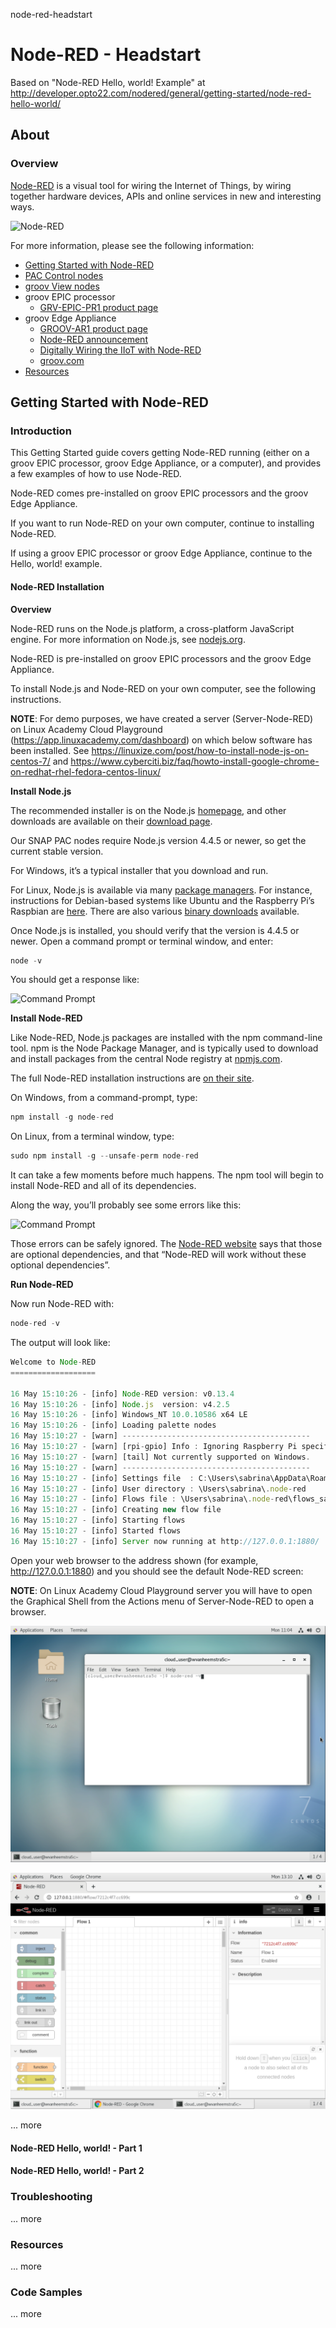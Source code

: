 node-red-headstart
# Node-RED - Headstart

Based on "Node-RED Hello, world! Example" at http://developer.opto22.com/nodered/general/getting-started/node-red-hello-world/

## About

### Overview

[Node-RED](http://nodered.org/) is a visual tool for wiring the Internet of Things, by wiring together hardware devices, APIs and online services in new and interesting ways.

![Node-RED](http://developer.opto22.com/images/node-red-pac/node-red-pac-hardware.jpg)

For more information, please see the following information:

- [Getting Started with Node-RED](http://developer.opto22.com/nodered/general/getting-started)
- [PAC Control nodes](http://developer.opto22.com/nodered/pac)
- [groov View nodes](http://developer.opto22.com/nodered/groov)
- groov EPIC processor
  - [GRV-EPIC-PR1 product page](https://www.opto22.com/products/product-container/grv-epic-pr1)
- groov Edge Appliance
  - [GROOV-AR1 product page](https://www.opto22.com/products/groov-ar1-base)
  - [Node-RED announcement](http://blog.opto22.com/optoblog/optonews-iiot-tool-node-red-included-in-new-groov-admin-release)
  - [Digitally Wiring the IIoT with Node-RED](http://blog.opto22.com/optoblog/digitally-wiring-the-iiot-with-node-red)
  - [groov.com](https://groov.com/?__hstc=256016212.dfb3efe4cbcc920bfe85d2853b6262cb.1577022410153.1577022410153.1577022410153.1&__hssc=256016212.2.1577022410154&__hsfp=3201587947)
- [Resources](http://developer.opto22.com/nodered/resources)

## Getting Started with Node-RED

### Introduction

This Getting Started guide covers getting Node-RED running (either on a groov EPIC processor, groov Edge Appliance, or a computer), and provides a few examples of how to use Node-RED.

Node-RED comes pre-installed on groov EPIC processors and the groov Edge Appliance.

If you want to run Node-RED on your own computer, continue to installing Node-RED.

If using a groov EPIC processor or groov Edge Appliance, continue to the Hello, world! example.

#### Node-RED Installation

**Overview**

Node-RED runs on the Node.js platform, a cross-platform JavaScript engine. For more information on Node.js, see [nodejs.org](https://nodejs.org/).

Node-RED is pre-installed on groov EPIC processors and the groov Edge Appliance.

To install Node.js and Node-RED on your own computer, see the following instructions.

**NOTE**: For demo purposes, we have created a server (Server-Node-RED) on Linux Academy Cloud Playground (https://app.linuxacademy.com/dashboard) on which below software has been installed. See https://linuxize.com/post/how-to-install-node-js-on-centos-7/ and https://www.cyberciti.biz/faq/howto-install-google-chrome-on-redhat-rhel-fedora-centos-linux/

**Install Node.js**

The recommended installer is on the Node.js [homepage](https://nodejs.org/), and other downloads are available on their [download page](https://nodejs.org/en/download/).

Our SNAP PAC nodes require Node.js version 4.4.5 or newer, so get the current stable version.

For Windows, it’s a typical installer that you download and run.

For Linux, Node.js is available via many [package managers](https://nodejs.org/en/download/package-manager/). For instance, instructions for Debian-based systems like Ubuntu and the Raspberry Pi’s Raspbian are [here](https://nodejs.org/en/download/package-manager/#debian-and-ubuntu-based-linux-distributions). There are also various [binary downloads](https://nodejs.org/en/download/) available.

Once Node.js is installed, you should verify that the version is 4.4.5 or newer. Open a command prompt or terminal window, and enter:

```javascript
node -v
```

You should get a response like:

![Command Prompt](http://developer.opto22.com/nodered/general/getting-started/images/nodejs-install-version.png)

**Install Node-RED**

Like Node-RED, Node.js packages are installed with the npm command-line tool. npm is the Node Package Manager, and is typically used to download and install packages from the central Node registry at [npmjs.com](https://npmjs.com/).

The full Node-RED installation instructions are [on their site](http://nodered.org/docs/getting-started/installation).

On Windows, from a command-prompt, type:
```javascript
npm install -g node-red
```

On Linux, from a terminal window, type:
```javascript
sudo npm install -g --unsafe-perm node-red
```

It can take a few moments before much happens. The npm tool will begin to install Node-RED and all of its dependencies.

Along the way, you’ll probably see some errors like this:

![Command Prompt](http://developer.opto22.com/nodered/general/getting-started/images/nodered-install-win.png)

Those errors can be safely ignored. The [Node-RED website](http://nodered.org/docs/getting-started/installation#install-node-red) says that those are optional dependencies, and that “Node-RED will work without these optional dependencies”.

**Run Node-RED**

Now run Node-RED with:

```javascript
node-red -v
```

The output will look like:

```javascript
Welcome to Node-RED
===================

16 May 15:10:26 - [info] Node-RED version: v0.13.4
16 May 15:10:26 - [info] Node.js  version: v4.2.5
16 May 15:10:26 - [info] Windows_NT 10.0.10586 x64 LE
16 May 15:10:26 - [info] Loading palette nodes
16 May 15:10:27 - [warn] ------------------------------------------
16 May 15:10:27 - [warn] [rpi-gpio] Info : Ignoring Raspberry Pi specific node
16 May 15:10:27 - [warn] [tail] Not currently supported on Windows.
16 May 15:10:27 - [warn] ------------------------------------------
16 May 15:10:27 - [info] Settings file  : C:\Users\sabrina\AppData\Roaming\npm\n
16 May 15:10:27 - [info] User directory : \Users\sabrina\.node-red
16 May 15:10:27 - [info] Flows file : \Users\sabrina\.node-red\flows_sabrina-W
16 May 15:10:27 - [info] Creating new flow file
16 May 15:10:27 - [info] Starting flows
16 May 15:10:27 - [info] Started flows
16 May 15:10:27 - [info] Server now running at http://127.0.0.1:1880/
```

Open your web browser to the address shown (for example, http://127.0.0.1:1880) and you should see the default Node-RED screen:

**NOTE**: On Linux Academy Cloud Playground server you will have to open the Graphical Shell from the Actions menu of Server-Node-RED to open a browser.

![Server-Node-Red Terminal](https://github.com/vanHeemstraSystems/node-red-headstart/blob/master/Graphical_Shell_Linux_Academy_Server_Node_RED_Terminal.PNG) 

![Server-Node-Red Browser](https://github.com/vanHeemstraSystems/node-red-headstart/blob/master/Graphical_Shell_Linux_Academy_Server_Node_RED_Browser.PNG)

... more



#### Node-RED Hello, world! - Part 1

#### Node-RED Hello, world! - Part 2

### Troubleshooting

... more

### Resources

... more

### Code Samples

... more


